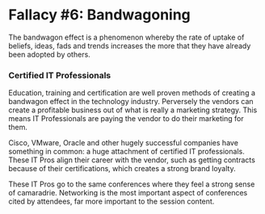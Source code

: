 # Fallacy #6: Bandwagoning

The bandwagon effect is a phenomenon whereby the rate of uptake of beliefs, ideas, fads and trends increases the more that they have already been adopted by others.

### Certified IT Professionals

Education, training and certification are well proven methods of creating a bandwagon effect in the technology industry. Perversely the vendors can create a profitable business out of what is really a marketing strategy. This means IT Professionals are paying the vendor to do their marketing for them.

Cisco, VMware, Oracle and other hugely successful companies have something in common: a huge attachment of certified IT professionals. These IT Pros align their career with the vendor, such as getting contracts because of their certifications, which creates a strong brand loyalty.

These IT Pros go to the same conferences where they feel a strong sense of camaradrie. Networking is the most important aspect of conferences cited by attendees, far more important to the session content.